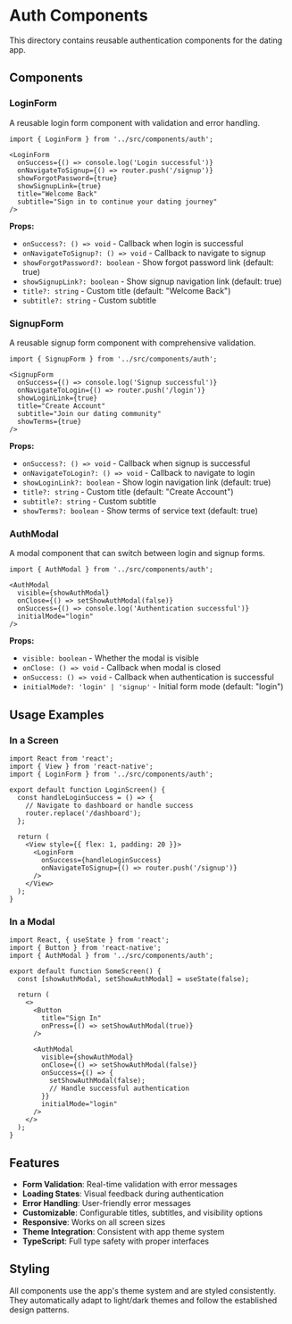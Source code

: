 # Auth Components

This directory contains reusable authentication components for the dating app.

## Components

### LoginForm
A reusable login form component with validation and error handling.

```tsx
import { LoginForm } from '../src/components/auth';

<LoginForm
  onSuccess={() => console.log('Login successful')}
  onNavigateToSignup={() => router.push('/signup')}
  showForgotPassword={true}
  showSignupLink={true}
  title="Welcome Back"
  subtitle="Sign in to continue your dating journey"
/>
```

**Props:**
- `onSuccess?: () => void` - Callback when login is successful
- `onNavigateToSignup?: () => void` - Callback to navigate to signup
- `showForgotPassword?: boolean` - Show forgot password link (default: true)
- `showSignupLink?: boolean` - Show signup navigation link (default: true)
- `title?: string` - Custom title (default: "Welcome Back")
- `subtitle?: string` - Custom subtitle

### SignupForm
A reusable signup form component with comprehensive validation.

```tsx
import { SignupForm } from '../src/components/auth';

<SignupForm
  onSuccess={() => console.log('Signup successful')}
  onNavigateToLogin={() => router.push('/login')}
  showLoginLink={true}
  title="Create Account"
  subtitle="Join our dating community"
  showTerms={true}
/>
```

**Props:**
- `onSuccess?: () => void` - Callback when signup is successful
- `onNavigateToLogin?: () => void` - Callback to navigate to login
- `showLoginLink?: boolean` - Show login navigation link (default: true)
- `title?: string` - Custom title (default: "Create Account")
- `subtitle?: string` - Custom subtitle
- `showTerms?: boolean` - Show terms of service text (default: true)

### AuthModal
A modal component that can switch between login and signup forms.

```tsx
import { AuthModal } from '../src/components/auth';

<AuthModal
  visible={showAuthModal}
  onClose={() => setShowAuthModal(false)}
  onSuccess={() => console.log('Authentication successful')}
  initialMode="login"
/>
```

**Props:**
- `visible: boolean` - Whether the modal is visible
- `onClose: () => void` - Callback when modal is closed
- `onSuccess: () => void` - Callback when authentication is successful
- `initialMode?: 'login' | 'signup'` - Initial form mode (default: "login")

## Usage Examples

### In a Screen
```tsx
import React from 'react';
import { View } from 'react-native';
import { LoginForm } from '../src/components/auth';

export default function LoginScreen() {
  const handleLoginSuccess = () => {
    // Navigate to dashboard or handle success
    router.replace('/dashboard');
  };

  return (
    <View style={{ flex: 1, padding: 20 }}>
      <LoginForm
        onSuccess={handleLoginSuccess}
        onNavigateToSignup={() => router.push('/signup')}
      />
    </View>
  );
}
```

### In a Modal
```tsx
import React, { useState } from 'react';
import { Button } from 'react-native';
import { AuthModal } from '../src/components/auth';

export default function SomeScreen() {
  const [showAuthModal, setShowAuthModal] = useState(false);

  return (
    <>
      <Button 
        title="Sign In" 
        onPress={() => setShowAuthModal(true)} 
      />
      
      <AuthModal
        visible={showAuthModal}
        onClose={() => setShowAuthModal(false)}
        onSuccess={() => {
          setShowAuthModal(false);
          // Handle successful authentication
        }}
        initialMode="login"
      />
    </>
  );
}
```

## Features

- **Form Validation**: Real-time validation with error messages
- **Loading States**: Visual feedback during authentication
- **Error Handling**: User-friendly error messages
- **Customizable**: Configurable titles, subtitles, and visibility options
- **Responsive**: Works on all screen sizes
- **Theme Integration**: Consistent with app theme system
- **TypeScript**: Full type safety with proper interfaces

## Styling

All components use the app's theme system and are styled consistently. They automatically adapt to light/dark themes and follow the established design patterns. 